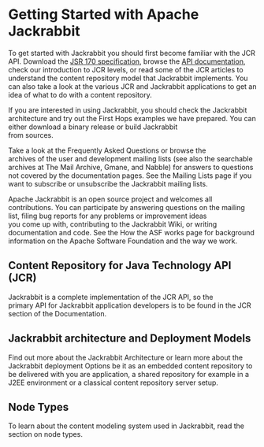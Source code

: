 <!--
   Licensed to the Apache Software Foundation (ASF) under one or more
   contributor license agreements.  See the NOTICE file distributed with
   this work for additional information regarding copyright ownership.
   The ASF licenses this file to You under the Apache License, Version 2.0
   (the "License"); you may not use this file except in compliance with
   the License.  You may obtain a copy of the License at

       http://www.apache.org/licenses/LICENSE-2.0

   Unless required by applicable law or agreed to in writing, software
   distributed under the License is distributed on an "AS IS" BASIS,
   WITHOUT WARRANTIES OR CONDITIONS OF ANY KIND, either express or implied.
   See the License for the specific language governing permissions and
   limitations under the License.
-->

Getting Started with Apache Jackrabbit
======================================
To get started with Jackrabbit you should first become familiar with the
JCR API. Download the [JSR 170 specification](http://jcp.org/aboutJava/communityprocess/final/jsr170/index.html), 
browse the [API documentation](http://www.day.com/maven/jsr170/javadocs/jcr-1.0/), 
check our introduction to JCR levels, or read some of the JCR
articles to understand the content repository model that Jackrabbit
implements. You can also take a look at the various JCR and
Jackrabbit applications to get an idea of what to do with a content
repository.

If you are interested in using Jackrabbit, you should check the Jackrabbit
architecture and try out the First Hops examples we have
prepared. You can either download a binary release or build Jackrabbit	   
from sources.

Take a look at the Frequently Asked Questions or browse the	    
archives of the user and development mailing lists (see also the searchable
archives at The Mail Archive, Gmane, and Nabble) for answers to questions
not covered by the documentation pages. See the Mailing Lists page
if you want to subscribe or unsubscribe the Jackrabbit mailing
lists.

Apache Jackrabbit is an open source project and welcomes all
contributions. You can participate by answering questions on the
mailing list, filing bug reports for any problems or improvement ideas	   
you come up with, contributing to the Jackrabbit Wiki, or writing
documentation and code. See the How the ASF works page for background	   
information on the Apache Software Foundation and the way we work.


Content Repository for Java Technology API (JCR)
------------------------------------------------
Jackrabbit is a complete implementation of the JCR API, so the        
primary API for Jackrabbit application developers is to be found in
the JCR section of the Documentation.


Jackrabbit architecture and Deployment Models
---------------------------------------------
Find out more about the Jackrabbit Architecture or learn more
about the Jackrabbit deployment Options be it as an embedded
content repository to be delivered with you are application, a
shared repository for example in a J2EE environment or a classical content
repository server setup.


Node Types
----------
To learn about the content modeling system used in Jackrabbit, read the
section on node types.
